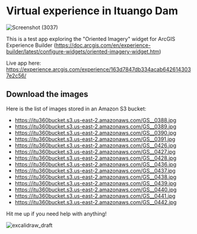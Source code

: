 # Virtual experience in Ituango Dam
![Screenshot (3037)](https://github.com/andriusmv/360damn/assets/99091918/66116ead-8350-400c-a72b-5200d8e49c66)

This is a test app exploring the "Oriented Imagery" widget for ArcGIS Experience Builder (https://doc.arcgis.com/en/experience-builder/latest/configure-widgets/oriented-imagery-widget.htm)

Live app here: https://experience.arcgis.com/experience/163d7847db334acab6426143037e2c56/

## Download the images
Here is the list of images stored in an Amazon S3 bucket:

- https://itu360bucket.s3.us-east-2.amazonaws.com/GS__0388.jpg
- https://itu360bucket.s3.us-east-2.amazonaws.com/GS__0389.jpg
- https://itu360bucket.s3.us-east-2.amazonaws.com/GS__0390.jpg
- https://itu360bucket.s3.us-east-2.amazonaws.com/GS__0391.jpg
- https://itu360bucket.s3.us-east-2.amazonaws.com/GS__0426.jpg
- https://itu360bucket.s3.us-east-2.amazonaws.com/GS__0427.jpg
- https://itu360bucket.s3.us-east-2.amazonaws.com/GS__0428.jpg
- https://itu360bucket.s3.us-east-2.amazonaws.com/GS__0436.jpg
- https://itu360bucket.s3.us-east-2.amazonaws.com/GS__0437.jpg
- https://itu360bucket.s3.us-east-2.amazonaws.com/GS__0438.jpg
- https://itu360bucket.s3.us-east-2.amazonaws.com/GS__0439.jpg
- https://itu360bucket.s3.us-east-2.amazonaws.com/GS__0440.jpg
- https://itu360bucket.s3.us-east-2.amazonaws.com/GS__0441.jpg
- https://itu360bucket.s3.us-east-2.amazonaws.com/GS__0442.jpg

Hit me up if you need help with anything!

![excalidraw_draft](https://github.com/andriusmv/360dam/assets/99091918/45492193-11ac-4d2d-8fb2-11380d83c69c)
